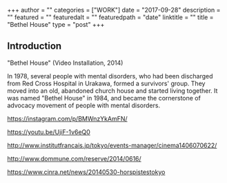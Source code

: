 +++
author = ""
categories = ["WORK"]
date = "2017-09-28"
description = ""
featured = ""
featuredalt = ""
featuredpath = "date"
linktitle = ""
title = "Bethel House"
type = "post"
+++

## Introduction

"Bethel House" (Video Installation, 2014)

In 1978, several people with mental disorders, who had been discharged from Red Cross Hospital in Urakawa,
formed a survivors' group. They moved into an old, abandoned church house and started living together.
It was named "Bethel House" in 1984, and became the cornerstone of advocacy movement of people with mental disorders.

https://instagram.com/p/BMWnzYkAmFN/

https://youtu.be/UjiF-1v6eQ0

http://www.institutfrancais.jp/tokyo/events-manager/cinema1406070622/

http://www.dommune.com/reserve/2014/0616/

https://www.cinra.net/news/20140530-horspistestokyo
